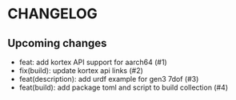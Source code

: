 # CHANGELOG

## Upcoming changes

- feat: add kortex API support for aarch64 (#1)
- fix(build): update kortex api links (#2)
- feat(description): add urdf example for gen3 7dof (#3)
- feat(build): add package toml and script to build collection (#4)